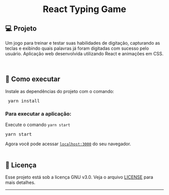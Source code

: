 <h1 align="center">React Typing Game</h1>

## 💻 Projeto

Um jogo para treinar e testar suas habilidades de digitação, capturando as teclas e exibindo quais palavras já foram digitadas com sucesso pelo usuário. Aplicação web desenvolvida utilizando React e animações em CSS.

<br>

## 🚀 Como executar

Instale as dependências do projeto com o comando:

<pre> yarn install </pre>
### Para executar a aplicação:

Execute o comando `yarn start`

<pre>yarn start</pre>

Agora você pode acessar [`localhost:3000`](http://localhost:3000) do seu navegador.
<br><br>

## 📄 Licença

Esse projeto está sob a licença GNU v3.0. Veja o arquivo [LICENSE](LICENSE.md) para mais detalhes.

---
